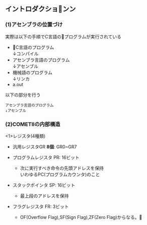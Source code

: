 ## イントロダクションン

### (1)アセンブラの位置づけ

実際は以下の手順でC言語のプログラムが実行されている

- C言語のプログラム   
↓コンパイル
- アセンブラ言語のプログラム  
↓アセンブル
- 機械語のプログラム  
↓リンカ
- a.out

以下の部分を行う

```
アセンブラ言語のプログラム  
↓アセンブル
```

### (2)COMETIIの内部構造

<1>レジスタ(4種類)

- 汎用レジスタGR **8個**: GR0~GR7

- プログラムレジスタ PR: 16ビット
  - 次に実行すべき命令の先頭アドレスを保持  
  いわゆるPC(プログラムカウンタ)のこと

- スタックポインタ SP: 16ビット
  - 最上段のアドレスを保持

- フラグレジスタ FR: 3ビット
  - OF(Overflow Flag),SF(Sign Flag),ZF(Zero Flag)からなる。
